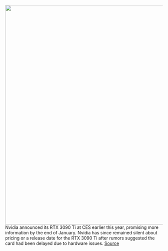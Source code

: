 <img src='https://cdn.vox-cdn.com/thumbor/fDooBloerHeK_4bVeg70cKIRqL4=/0x0:1788x1059/1200x800/filters:focal(751x387:1037x673)/cdn.vox-cdn.com/uploads/chorus_image/image/70598748/rtx3090Ti.0.jpg' width='700px' /><br/>
Nvidia announced its RTX 3090 Ti at CES earlier this year, promising more information by the end of January. Nvidia has since remained silent about pricing or a release date for the RTX 3090 Ti after rumors suggested the card had been delayed due to hardware issues.
<a href='https://www.theverge.com/2022/3/9/22968811/nvidia-rtx-3090-ti-launch-date-price-availability-rumors'> Source <a/>